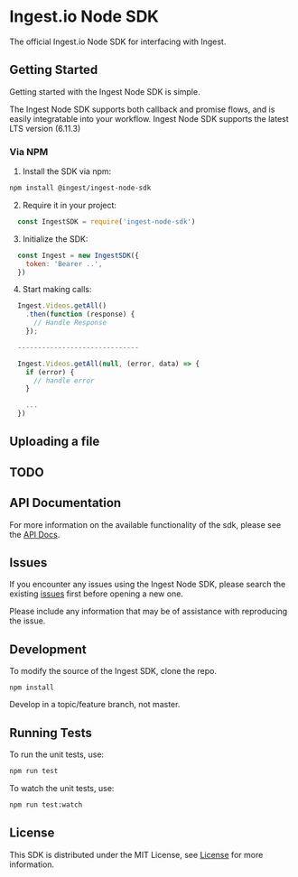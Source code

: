 # Ingest.io Node SDK

The official Ingest.io Node SDK for interfacing with Ingest.

Getting Started
-------------

Getting started with the Ingest Node SDK is simple.

The Ingest Node SDK supports both callback and promise flows, and is easily integratable into your workflow. Ingest Node SDK supports the latest LTS version (6.11.3)

### Via NPM

1. Install the SDK via npm:

```sh
npm install @ingest/ingest-node-sdk
```

2. Require it in your project:
```javascript
  const IngestSDK = require('ingest-node-sdk')
```

3. Initialize the SDK:
```javascript
  const Ingest = new IngestSDK({
    token: 'Bearer ..',
  })
```

4. Start making calls:
```javascript
  Ingest.Videos.getAll()
    .then(function (response) {
      // Handle Response
    });

  ------------------------------

  Ingest.Videos.getAll(null, (error, data) => {
    if (error) {
      // handle error
    }

    ...
  })

```

Uploading a file
---------------

## TODO

API Documentation
---------------

For more information on the available functionality of the sdk, please see the [API Docs](https://docs.ingest.io/?node#).

Issues
-----

If you encounter any issues using the Ingest Node SDK, please search the existing [issues](https://github.com/ingest/ingest-node-sdk/issues) first before opening a new one.

Please include any information that may be of assistance with reproducing the issue.

Development
---------
To modify the source of the Ingest SDK, clone the repo.

```
npm install
```

Develop in a topic/feature branch, not master.

Running Tests
------------

To run the unit tests, use:

```sh
npm run test
```

To watch the unit tests, use:

```sh
npm run test:watch
```

License
------

This SDK is distributed under the MIT License, see [License](LICENSE) for more information.
